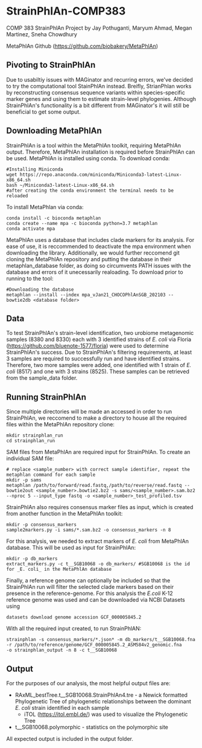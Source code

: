 # StrainPhlAn-COMP383
COMP 383 StrainPhlAn Project by Jay Pothuganti, Maryum Ahmad, Megan Martinez, Sneha Chowdhury

MetaPhlAn Github (https://github.com/biobakery/MetaPhlAn)

## Pivoting to StrainPhlAn
Due to usabiltiy issues with MAGinator and recurring errors, we've decided to try the computational tool StainPhlAn instead. 
Breifly, StrianPhlan works by reconstructing consensus sequence variants within species-specific marker genes and using them to estimate strain-level phylogenies. Although StrainPhlAn's functionality is a bit different from MAGinator's it will still be beneficial to get some output.

## Downloading MetaPhlAn
StrainPhlAn is a tool within the MetaPhlAn toolkit, requiring MetaPhlAn output. Therefore, MetaPhlAn installation is required before StrainPhlAn can be used. MetaPhlAn is installed using conda. To download conda:

```
#Installing Miniconda
wget https://repo.anaconda.com/miniconda/Miniconda3-latest-Linux-x86_64.sh
bash ~/Miniconda3-latest-Linux-x86_64.sh
#after creating the conda environment the terminal needs to be reloaded
```

To install MetaPhlan via conda:
```
conda install -c bioconda metaphlan
conda create --name mpa -c bioconda python=3.7 metaphlan
conda activate mpa
```

MetaPhlAn uses a database that includes clade markers for its analysis. For ease of use, it is reccommended to deactivate the mpa environment when downloading the library. Additionally, we would further reccomend git cloning the MetaPhlAn repository and putting the database in their metaphlan_database folder, as doing so circumvents PATH issues with the database and errors of it unecessarily realoading. To download prior to running to the tool:
```
#Downloading the database
metaphlan --install --index mpa_vJan21_CHOCOPhlAnSGB_202103 --bowtie2db <database folder>
```


## Data
To test StrainPhlAn's strain-level identification, two urobiome metagenomic samples (8380 and 8330) each with 3 identified strains of _E. coli_ via Floria (https://github.com/bluenote-1577/floria) were used to determine StrainPhlAn's success. Due to StrainPhlAn's filtering requirements, at least 3 samples are required to successfully run and have identified strains. Therefore, two more samples were added, one identified with 1 strain of _E. coli_ (8517) and one with 3 strains (8525). These samples can be retrieved from the sample_data folder. 

## Running StrainPhlAn
Since multiple directories will be made an accessed in order to run StrainPhlAn, we reccomend to make a directory to house all the required files within the MetaPhlAn repository clone:
```
mkdir strainphlan_run
cd strainphlan_run
```

SAM files from MetaPhlAn are required input for StrainPhlAn. To create an individual SAM file: 
``` 
# replace <sample_number> with correct sample identifier, repeat the metaphlan command for each sample 
mkdir -p sams
metaphlan /path/to/forward/read.fastq,/path/to/reverse/read.fastq --bowtie2out <sample_number>.bowtie2.bz2 -s sams/<sample_number>.sam.bz2 --nproc 5 --input_type fastq -o <sample_number>_test_profiled.tsv
```

StrainPhlAn also requires consensus marker files as input, which is created from another function in the MetaPhlAn toolkit:
```
mkdir -p consensus_markers
sample2markers.py -i sams/*.sam.bz2 -o consensus_markers -n 8
```

For this analysis, we needed to extract markers of _E. coli_ from MetaPhlAn database. This will be used as input for StrainPhlAn:
```
mkdir -p db_markers
extract_markers.py -c t__SGB10068 -o db_markers/ #SGB10068 is the id for _E. coli_ in the MetaPhlAn database
```

Finally, a reference genome can optionally be included so that the StrainPhlAn run will filter the selected clade markers based on their presence in the reference-genome. For this analysis the _E.coli_ K-12 reference genome was used and can be downloaded via NCBI Datasets using
```
datasets download genome accession GCF_000005845.2
```
With all the required input created, to run StrainPhlAN:
```
strainphlan -s consensus_markers/*.json* -m db_markers/t__SGB10068.fna -r /path/to/reference/genome/GCF_000005845.2_ASM584v2_genomic.fna
-o strainphlan_output -n 8 -c t__SGB10068
```

## Output
For the purposes of our analysis, the most helpful output files are:
* RAxML_bestTree.t__SGB10068.StrainPhlAn4.tre - a Newick formatted Phylogenetic Tree of phylogenetic relationships between the dominant _E. coli_ strain identified in each sample
  * iTOL (https://itol.embl.de/) was used to visualize the Phylogenetic Tree 
* t__SGB10068.polymorphic - statistics on the polymorphic site

All expected output is included in the output folder. 
